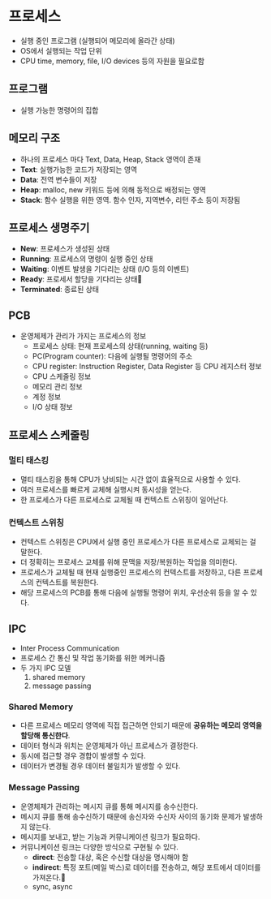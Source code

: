 # 프로세스
- 실행 중인 프로그램 (실행되어 메모리에 올라간 상태)
- OS에서 실행되는 작업 단위
- CPU time, memory, file, I/O devices 등의 자원을 필요로함

## 프로그램
- 실행 가능한 명령어의 집합

## 메모리 구조
- 하나의 프로세스 마다 Text, Data, Heap, Stack 영역이 존재
- **Text**: 실행가능한 코드가 저장되는 영역
- **Data**: 전역 변수들이 저장
- **Heap**: malloc, new 키워드 등에 의해 동적으로 배정되는 영역
- **Stack**: 함수 실행을 위한 영역. 함수 인자, 지역변수, 리턴 주소 등이 저장됨

## 프로세스 생명주기
- **New**: 프로세스가 생성된 상태
- **Running**: 프로세스의 명령이 실행 중인 상태
- **Waiting**: 이벤트 발생을 기다리는 상태 (I/O 등의 이벤트)
- **Ready**: 프로세서 할당을 기다리는 상태
- **Terminated**: 종료된 상태

## PCB
- 운영체제가 관리가 가지는 프로세스의 정보
	- 프로세스 상태: 현재 프로세스의 상태(running, waiting 등)
	- PC(Program counter): 다음에 실행될 명령어의 주소
	- CPU register: Instruction Register, Data Register 등 CPU 레지스터 정보
	- CPU 스케줄링 정보
	- 메모리 관리 정보
	- 계정 정보
	- I/O 상태 정보


## 프로세스 스케줄링
### 멀티 태스킹
- 멀티 태스킹을 통해 CPU가 낭비되는 시간 없이 효율적으로 사용할 수 있다.
- 여러 프로세스를 빠르게 교체해 실행시켜 동시성을 얻는다.
- 한 프로세스가 다른 프로세스로 교체될 때 컨텍스트 스위칭이 일어난다.
### 컨텍스트 스위칭
- 컨텍스트 스위칭은 CPU에서 실행 중인 프로세스가 다른 프로세스로 교체되는 걸 말한다.
- 더 정확히는 프로세스 교체를 위해 문맥을 저장/복원하는 작업을 의미한다.
- 프로세스가 교체될 때 현재 실행중인 프로세스의 컨텍스트를 저장하고, 다른 프로세스의 컨텍스트를 복원한다.
- 해당 프로세스의 PCB를 통해 다음에 실행될 명령어 위치, 우선순위 등을 알 수 있다. 

## IPC
- Inter Process Communication
- 프로세스 간 통신 및 작업 동기화를 위한 메커니즘
- 두 가지 IPC 모델
	1. shared memory
	2. message passing 
### Shared Memory
- 다른 프로세스 메모리 영역에 직접 접근하면 안되기 때문에 **공유하는 메모리 영역을 할당해 통신한다**.
- 데이터 형식과 위치는 운영체제가 아닌 프로세스가 결정한다.
- 동시에 접근할 경우 경합이 발생할 수 있다.
- 데이터가 변경될 경우 데이터 불일치가 발생할 수 있다.

### Message Passing
- 운영체제가 관리하는 메시지 큐를 통해 메시지를 송수신한다.
- 메시지 큐를 통해 송수신하기 때문에 송신자와 수신자 사이의 동기화 문제가 발생하지 않는다.
- 메시지를 보내고, 받는 기능과 커뮤니케이션 링크가 필요하다.
- 커뮤니케이션 링크는 다양한 방식으로 구현될 수 있다.
	- **direct**: 전송할 대상, 혹은 수신할 대상을 명시해야 함
	- **indirect**: 특정 포트(메일 박스)로 데이터를 전송하고, 해당 포트에서 데이터를 가져온다.
	- sync, async